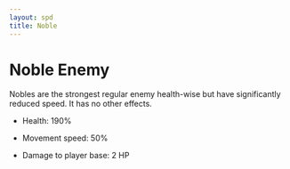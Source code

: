 ```yaml
---
layout: spd
title: Noble
---
```


# Noble Enemy

Nobles are the strongest regular enemy health-wise but have significantly reduced speed. It has no other effects.

* Health: 190%

* Movement speed: 50%

* Damage to player base: 2 HP
